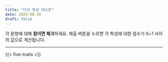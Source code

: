 ```yaml
---
title: "다섯 특성 테스트"
date: 2025-08-26
draft: false
---
```


각 문항에 대해 **참이면 체크**하세요. 제출 버튼을 누르면 각 특성에 대한 점수가 0~1 사이의 값으로 계산됩니다.

---

{{< five-traits >}}
